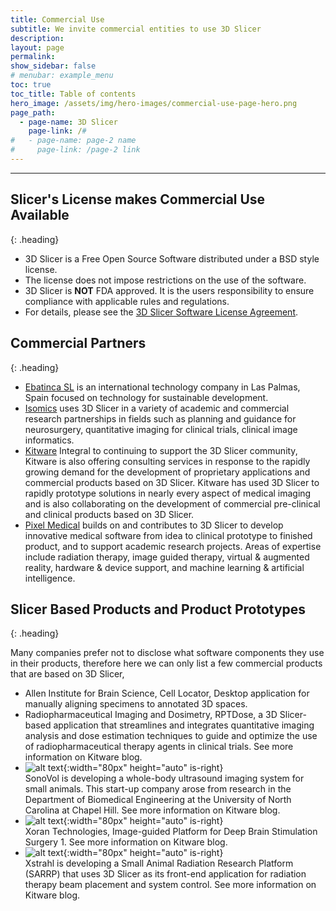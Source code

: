 ```yaml
---
title: Commercial Use
subtitle: We invite commercial entities to use 3D Slicer
description:
layout: page
permalink:
show_sidebar: false
# menubar: example_menu
toc: true
toc_title: Table of contents
hero_image: /assets/img/hero-images/commercial-use-page-hero.png
page_path:
  - page-name: 3D Slicer
    page-link: /#
#   - page-name: page-2 name
#     page-link: /page-2 link
---
```


<div class="internal-page" markdown="1">

<hr/>

## Slicer's License makes Commercial Use Available
{: .heading}

* 3D Slicer is a Free Open Source Software distributed under a BSD style license.
* The license does not impose restrictions on the use of the software.
* 3D Slicer is **NOT** FDA approved. It is the users responsibility to ensure compliance with applicable rules and regulations.
* For details, please see the [3D Slicer Software License Agreement](https://github.com/Slicer/Slicer/blob/master/License.txt).

## Commercial Partners
{: .heading}

* [Ebatinca SL][ebatinca] is an international technology company in Las Palmas, Spain focused on technology for sustainable development.
* [Isomics][isomics] uses 3D Slicer in a variety of academic and commercial research partnerships in fields such as planning and guidance for neurosurgery, quantitative imaging for clinical trials, clinical image informatics.
* [Kitware][kitware] Integral to continuing to support the 3D Slicer community, Kitware is also offering consulting services in response to the rapidly growing demand for the development of proprietary applications and commercial products based on 3D Slicer. Kitware has used 3D Slicer to rapidly prototype solutions in nearly every aspect of medical imaging and is also collaborating on the development of commercial pre-clinical and clinical products based on 3D Slicer.
* [Pixel Medical][pixel-medical] builds on and contributes to 3D Slicer to develop innovative medical software from idea to clinical prototype to finished product, and to support academic research projects. Areas of expertise include radiation therapy, image guided therapy, virtual & augmented reality, hardware & device support, and machine learning & artificial intelligence.

[ebatinca]: https://ebatinca.com/
[isomics]: https://isomics.com/
[kitware]: https://www.kitware.com/platforms/#3d-slicer
[pixel-medical]: http://pixelmedical.ca/

## Slicer Based Products and Product Prototypes
{: .heading}

Many companies prefer not to disclose what software components they use in their products, therefore here we can only list a few commercial products that are based on 3D Slicer,

* Allen Institute for Brain Science, Cell Locator, Desktop application for manually aligning specimens to annotated 3D spaces.
* Radiopharmaceutical Imaging and Dosimetry, RPTDose, a 3D Slicer-based application that streamlines and integrates quantitative imaging analysis and dose estimation techniques to guide and optimize the use of radiopharmaceutical therapy agents in clinical trials. See more information on Kitware blog.
* ![alt text](https://sonovol.com/wp-content/uploads/2019/03/sonovol.logo_.png "SonoVol"){:width="80px" height="auto" is-right}<br/>
SonoVol is developing a whole-body ultrasound imaging system for small animals. This start-up company arose from research in the Department of Biomedical Engineering at the University of North Carolina at Chapel Hill. See more information on Kitware blog.
* ![alt text](https://blog.kitware.com/wp-content/uploads/2018/06/Xoran.png "Xoran Technologies"){:width="80px" height="auto" is-right}<br/>
Xoran Technologies, Image-guided Platform for Deep Brain Stimulation Surgery 1. See more information on Kitware blog.
* ![alt text](https://xstrahl-9f3e.kxcdn.com/wp-content/uploads/2017/03/logo-top.svg "Xstrahl"){:width="80px" height="auto" is-right}<br/>
Xstrahl is developing a Small Animal Radiation Research Platform (SARRP) that uses 3D Slicer as its front-end application for radiation therapy beam placement and system control. See more information on Kitware blog.

</div>
